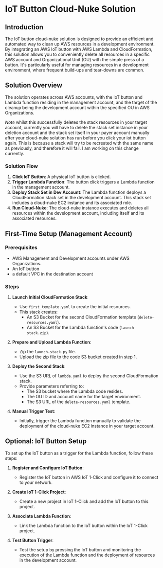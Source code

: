 
# IoT Button Cloud-Nuke Solution

## Introduction

The IoT button cloud-nuke solution is designed to provide an efficient and automated way to clean up AWS resources in a development environment. By integrating an AWS IoT button with AWS Lambda and CloudFormation, this solution allows you to conveniently delete all resources in a specific AWS account and Organizational Unit (OU) with the simple press of a button. It's particularly useful for managing resources in a development environment, where frequent build-ups and tear-downs are common.

## Solution Overview

The solution operates across AWS accounts, with the IoT button and Lambda function residing in the management account, and the target of the cleanup being the development account within the specified OU in AWS Organizations.

*Note* whilst this successfully deletes the stack resources in your target account, currently you will have to delete the stack set instance in your deletion account and the stack set itself in your payer account manually after your cloud-nuke solution has run before you click your iot button again. This is because a stack will try to be recreated with the same name as previously, and therefore it will fail. I am working on this change currently.

### Solution Flow

1. **Click IoT Button**: A physical IoT button is clicked.
2. **Trigger Lambda Function**: The button click triggers a Lambda function in the management account.
3. **Deploy Stack Set in Dev Account**: The Lambda function deploys a CloudFormation stack set in the development account. This stack set includes a cloud-nuke EC2 instance and its associated role.
4. **Run Cloud-Nuke**: The cloud-nuke instance executes and deletes all resources within the development account, including itself and its associated resources.

## First-Time Setup (Management Account)

### Prerequisites

- AWS Management and Development accounts under AWS Organizations.
- An IoT button
- a default VPC in the destination account

### Steps
1. **Launch Initial CloudFormation Stack**:
   - Use `first_template.yaml` to create the initial resources.
   - This stack creates:
     - An S3 Bucket for the second CloudFormation template (`delete-resources.yaml`).
     - An S3 Bucket for the Lambda function's code (`launch-stack.zip`).

2. **Prepare and Upload Lambda Function**:
   - Zip the `launch-stack.py` file.
   - Upload the zip file to the code S3 bucket created in step 1.

3. **Deploy the Second Stack**:
   - Use the S3 URL of `lambda.yaml` to deploy the second CloudFormation stack.
   - Provide parameters referring to:
     - The S3 bucket where the Lambda code resides.
     - The OU ID and account name for the target environment.
     - The S3 URL of the `delete-resources.yaml` template.

4. **Manual Trigger Test**:
   - Initially, trigger the Lambda function manually to validate the deployment of the cloud-nuke EC2 instance in your target account.

## Optional: IoT Button Setup

To set up the IoT button as a trigger for the Lambda function, follow these steps:

1. **Register and Configure IoT Button**:
   - Register the IoT button in AWS IoT 1-Click and configure it to connect to your network.

2. **Create IoT 1-Click Project**:
   - Create a new project in IoT 1-Click and add the IoT button to this project.

3. **Associate Lambda Function**:
   - Link the Lambda function to the IoT button within the IoT 1-Click project.

4. **Test Button Trigger**:
   - Test the setup by pressing the IoT button and monitoring the execution of the Lambda function and the deployment of resources in the development account.
